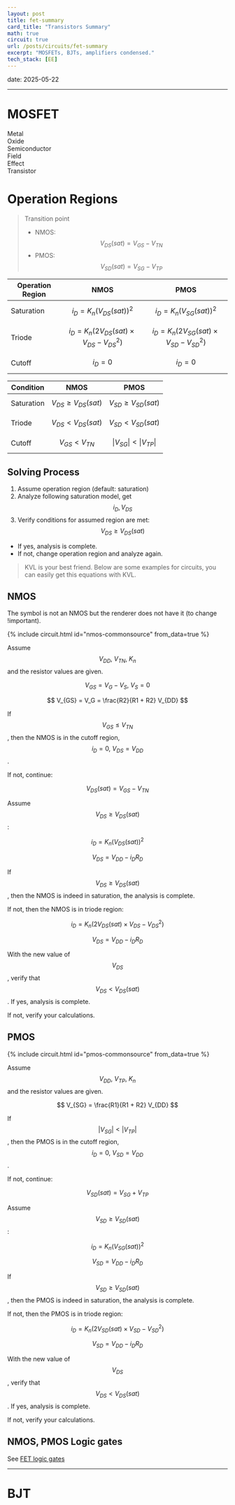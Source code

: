 ```yaml
---
layout: post
title: fet-summary
card_title: "Transistors Summary"
math: true
circuit: true
url: /posts/circuits/fet-summary
excerpt: "MOSFETs, BJTs, amplifiers condensed."
tech_stack: [EE]
---
```


date: 2025-05-22

***

# MOSFET

Metal  
Oxide  
Semiconductor  
Field  
Effect  
Transistor

# Operation Regions

> Transition point
> - NMOS: $$V_{DS} (sat) = V_{GS} - V_{TN}$$
> - PMOS: $$V_{SD} (sat) = V_{SG} - V_{TP}$$

| Operation Region  | NMOS | PMOS |
|-------------------|------|------|
| Saturation        | $$i_D = K_n (V_{DS}(sat))^2$$ | $$i_D = K_n (V_{SG}(sat))^2$$ |
| Triode            | $$i_D = K_n (2V_{DS}(sat) \times V_{DS} - V^2_{DS})$$ | $$i_D = K_n (2V_{SG}(sat) \times V_{SD} - V^2_{SD})$$ |
| Cutoff            | $$i_D = 0$$ | $$i_D = 0$$ |

| Condition         | NMOS | PMOS |
|-------------------|------|------|
| Saturation        | $$V_{DS} \geq V_{DS}(sat)$$ | $$V_{SD} \geq V_{SD}(sat)$$ |
| Triode            | $$V_{DS} < V_{DS}(sat)$$ | $$V_{SD} < V_{SD}(sat)$$ |
| Cutoff            | $$V_{GS} < V_{TN}$$ | $$\lvert V_{SG} \rvert < \lvert V_{TP} \rvert$$ |

## Solving Process

1. Assume operation region (default: saturation)
2. Analyze following saturation model, get $$i_D, V_{DS}$$
3. Verify conditions for assumed region are met: $$V_{DS} \geq V_{DS}(sat)$$
  - If yes, analysis is complete.
  - If not, change operation region and analyze again.

> KVL is your best friend. Below are some examples for circuits, you can easily get this equations with KVL.

## NMOS

The symbol is not an NMOS but the renderer does not have it (to change !important).

{% include circuit.html id="nmos-commonsource" from_data=true %}

Assume $$V_{DD},\ V_{TN},\ K_n$$ and the resistor values are given. 

$$
V_{GS} = V_G - V_S,\ V_S = 0
$$

$$
V_{GS} = V_G = \frac{R2}{R1 + R2} V_{DD}
$$

If $$V_{GS} \leq V_{TN}$$, then the NMOS is in the cutoff region, $$i_D = 0,\ V_{DS} = V_{DD}$$.

If not, continue:

$$
V_{DS}(sat) = V_{GS} - V_{TN}
$$

Assume $$V_{DS} \geq V_{DS}(sat)$$:

$$
i_D = K_n (V_{DS}(sat))^2
$$

$$
V_{DS} = V_{DD} - i_D R_D
$$

If $$V_{DS} \geq V_{DS}(sat)$$, then the NMOS is indeed in saturation, the analysis is complete.

If not, then the NMOS is in triode region:

$$
i_D = K_n (2V_{DS}(sat) \times V_{DS} - V^2_{DS})
$$

$$
V_{DS} = V_{DD} - i_D R_D
$$

With the new value of $$V_{DS}$$, verify that $$V_{DS} < V_{DS}(sat)$$. If yes, analysis is complete.

If not, verify your calculations.


## PMOS

{% include circuit.html id="pmos-commonsource" from_data=true %}

Assume $$V_{DD},\ V_{TP},\ K_n$$ and the resistor values are given.

$$
V_{SG} = \frac{R1}{R1 + R2} V_{DD}
$$

If $$\lvert V_{SG} \rvert < \lvert V_{TP} \rvert$$, then the PMOS is in the cutoff region, $$i_D = 0,\ V_{SD} = V_{DD}$$.

If not, continue:

$$
V_{SD}(sat) = V_{SG} + V_{TP}
$$

Assume $$V_{SD} \geq V_{SD}(sat)$$:

$$
i_D = K_n (V_{SG}(sat))^2
$$

$$
V_{SD} = V_{DD} - i_D R_D
$$

If $$V_{SD} \geq V_{SD}(sat)$$, then the PMOS is indeed in saturation, the analysis is complete.

If not, then the PMOS is in triode region:

$$
i_D = K_n (2V_{SD}(sat) \times V_{SD} - V^2_{SD})
$$

$$
V_{SD} = V_{DD} - i_D R_D
$$

With the new value of $$V_{DS}$$, verify that $$V_{DS} < V_{DS}(sat)$$. If yes, analysis is complete.

If not, verify your calculations.

## NMOS, PMOS Logic gates

See [FET logic gates](digital)

***

# BJT